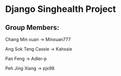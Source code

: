 # Django Singhealth Project


## Group Members:

Chang Min xuan -> Minxuan777

Ang Sok Teng Cassie -> Kahssie

Pan Feng -> Adler-p

Peh Jing Xiang -> pjx98



